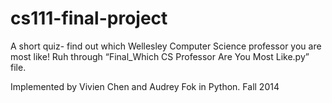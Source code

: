 # cs111-final-project
A short quiz- find out which Wellesley Computer Science professor you are most like! Ruh through “Final_Which CS Professor Are You Most Like.py” file.

Implemented by Vivien Chen and Audrey Fok in Python.  Fall 2014



